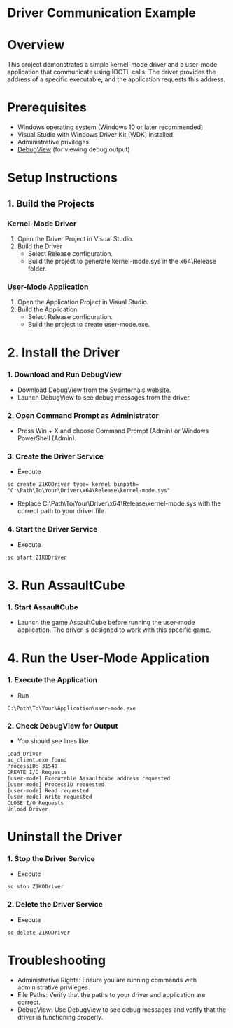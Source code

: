 # Driver Communication Example

# Overview
This project demonstrates a simple kernel-mode driver and a user-mode application that communicate using IOCTL calls. The driver provides the address of a specific executable, and the application requests this address.

# Prerequisites
- Windows operating system (Windows 10 or later recommended)
- Visual Studio with Windows Driver Kit (WDK) installed
- Administrative privileges
- <a href="https://learn.microsoft.com/en-us/sysinternals/downloads/debugview">DebugView</a> (for viewing debug output)

# Setup Instructions
## 1. Build the Projects
### Kernel-Mode Driver
1. Open the Driver Project in Visual Studio.
2. Build the Driver
   - Select Release configuration.
   - Build the project to generate kernel-mode.sys in the x64\Release folder.

### User-Mode Application
1. Open the Application Project in Visual Studio.
2. Build the Application
   - Select Release configuration.
   - Build the project to create user-mode.exe.

# 2. Install the Driver
### 1. Download and Run DebugView
   - Download DebugView from the <a href="https://learn.microsoft.com/en-us/sysinternals/downloads/debugview">Sysinternals website</a>.
   - Launch DebugView to see debug messages from the driver.
### 2. Open Command Prompt as Administrator
   - Press Win + X and choose Command Prompt (Admin) or Windows PowerShell (Admin).
### 3. Create the Driver Service
   - Execute
```batch
sc create Z1KODriver type= kernel binpath= "C:\Path\To\Your\Driver\x64\Release\kernel-mode.sys"
```
   - Replace C:\Path\To\Your\Driver\x64\Release\kernel-mode.sys with the correct path to your driver file.
### 4. Start the Driver Service
   - Execute
```batch
sc start Z1KODriver
```

# 3. Run AssaultCube
### 1. Start AssaultCube
   - Launch the game AssaultCube before running the user-mode application. The driver is designed to work with this specific game.

# 4. Run the User-Mode Application
### 1. Execute the Application
   - Run
```
C:\Path\To\Your\Application\user-mode.exe
```
### 2. Check DebugView for Output
   - You should see lines like
```
Load Driver
ac_client.exe found
ProcessID: 31548
CREATE I/O Requests
[user-mode] Executable Assaultcube address requested
[user-mode] ProcessID requested
[user-mode] Read requested
[user-mode] Write requested
CLOSE I/O Requests
Unload Driver
```

# Uninstall the Driver
### 1. Stop the Driver Service
   - Execute
```batch
sc stop Z1KODriver
```
### 2. Delete the Driver Service
   - Execute
```batch
sc delete Z1KODriver
```

# Troubleshooting
- Administrative Rights: Ensure you are running commands with administrative privileges.
- File Paths: Verify that the paths to your driver and application are correct.
- DebugView: Use DebugView to see debug messages and verify that the driver is functioning properly.
